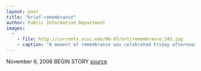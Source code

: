 ```yaml
---
layout: post
title: "brief-remembrance"
author: Public Information Department
images:
  -
    - file: http://currents.ucsc.edu/06-07/art/remembrance.345.jpg
    - caption: "A moment of remembrance was celebrated Friday afternoon for former Chancellor Denice D. Denton. Faye Crosby, chair of the Academic Senate, called the meditative interlude at the College Ten Namaste Lounge 'an unconventional ceremony for an unconventional woman.' The 30-minute pause from day-to-day activities featured Karlton Hester on flute and Patrice Wallace on bass, playing gently. It was one of several events sponsored by the Academic Senate and supported by the Chancellor's Office around the one-year anniversary of Chancellor Denton's investiture weekend. Acting Chancellor George Blumenthal remembered Chancellor Denton as a woman of extraordinary accomplishment and a mentor to many. Photo: Guy Lasnier"
---
```


  
November 6, 2006 BEGIN STORY
[source](http://www1.ucsc.edu/currents/06-07/11-06/brief-remembrance.asp "Permalink to brief-remembrance")
